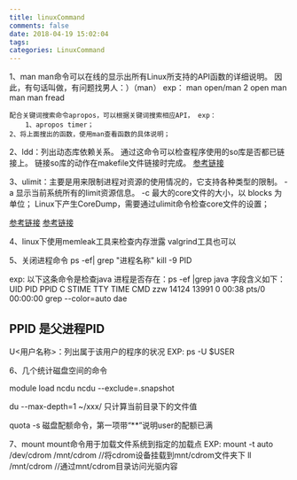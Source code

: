 ```yaml
---
title: linuxCommand
comments: false
date: 2018-04-19 15:02:04
tags:
categories: LinuxCommand
---
```



1、man
    man命令可以在线的显示出所有Linux所支持的API函数的详细说明。
    因此，有句话叫做，有问题找男人：）（man）
    exp：
    	man open/man 2 open
	man man
	man fread

    配合关键词搜索命令apropos，可以根据关键词搜索相应API， exp：
        1、apropos timer；
	2、将上面搜出的函数，使用man查看函数的具体说明；


2、ldd：列出动态库依赖关系。
        通过这命令可以检查程序使用的so库是否都已链接上。
	链接so库的动作在makefile文件链接时完成。
   [参考链接](https://blog.csdn.net/stpeace/article/details/47069215)


3、ulimit：主要是用来限制进程对资源的使用情况的，它支持各种类型的限制。
      -a 显示当前系统所有的limit资源信息。
      -c 最大的core文件的大小，以 blocks 为单位；
      Linux下产生CoreDump，需要通过ulimit命令检查core文件的设置；

   [参考链接](https://blog.csdn.net/yuyunliuhen/article/details/41673599)
   [参考链接](https://www.cnblogs.com/kongzhongqijing/p/5784293.html)


4、linux下使用memleak工具来检查内存泄露
   valgrind工具也可以


5、关闭进程命令
   ps -ef| grep "进程名称"
   kill -9 PID

   exp:
   以下这条命令是检查java 进程是否存在：ps -ef |grep java
   字段含义如下：
   UID       PID       PPID      C     STIME    TTY       TIME         CMD
   zzw      14124     13991      0     00:38    pts/0     00:00:00     grep --color=auto dae
 
   PPID 是父进程PID
   -----------

   U<用户名称>：列出属于该用户的程序的状况
   EXP: ps -U $USER

<!--more-->

6、几个统计磁盘空间的命令

   module load ncdu
   ncdu --exclude=.snapshot

   du --max-depth=1 ~/xxx/ 只计算当前目录下的文件值

   quota -s 磁盘配额命令，第一项带“**”说明user的配额已满


7、mount
   mount命令用于加载文件系统到指定的加载点
   EXP: mount -t auto /dev/cdrom /mnt/cdrom //将cdrom设备挂载到mnt/cdrom文件夹下
   ll /mnt/cdrom                            //通过mnt/cdrom目录访问光驱内容



